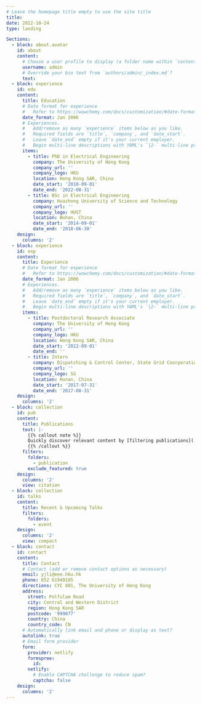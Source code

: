 ```yaml
---
# Leave the homepage title empty to use the site title
title:
date: 2022-10-24
type: landing

Sections: 
  - block: about.avatar
    id: about
    content:
      # Choose a user profile to display (a folder name within `content/authors/`)
      username: admin
      # Override your bio text from `authors/admin/_index.md`?
      text:
  - block: experience
    id: edu
    content:
      title: Education
      # Date format for experience
      #   Refer to https://wowchemy.com/docs/customization/#date-format
      date_format: Jan 2006
      # Experiences.
      #   Add/remove as many `experience` items below as you like.
      #   Required fields are `title`, `company`, and `date_start`.
      #   Leave `date_end` empty if it's your current employer.
      #   Begin multi-line descriptions with YAML's `|2-` multi-line prefix.
      items:
        - title: PhD in Electrical Engineering
          company: The University of Hong Kong
          company_url: ''
          company_logo: HKU
          location: Hong Kong SAR, China
          date_start: '2018-09-01'
          date_end: '2022-08-31'
        - title: BSc in Electrical Engineering
          company: Huazhong University of Science and Technology
          company_url: ''
          company_logo: HUST
          location: Wuhan, China
          date_start: '2014-09-01'
          date_end: '2018-06-30'
    design:
      columns: '2'
  - block: experience
    id: exp
    content:
      title: Experience
      # Date format for experience
      #   Refer to https://wowchemy.com/docs/customization/#date-format
      date_format: Jan 2006
      # Experiences.
      #   Add/remove as many `experience` items below as you like.
      #   Required fields are `title`, `company`, and `date_start`.
      #   Leave `date_end` empty if it's your current employer.
      #   Begin multi-line descriptions with YAML's `|2-` multi-line prefix.
      items:
        - title: Postdoctoral Research Associate
          company: The University of Hong Kong
          company_url: ''
          company_logo: HKU
          location: Hong Kong SAR, China
          date_start: '2022-09-01'
          date_end: ''
        - title: Intern
          company: Dispatching & Control Center, State Grid Coorporation of China
          company_url: ''
          company_logo: SG
          location: Hunan, China
          date_start: '2017-07-31'
          date_end: '2017-08-31'
    design:
      columns: '2'
  - block: collection
    id: pub
    content:
      title: Publications
      text: |-
        {{% callout note %}}
        Quickly discover relevant content by [filtering publications](./publication/).
        {{% /callout %}}
      filters:
        folders:
          - publication
        exclude_featured: true
    design:
      columns: '2'
      view: citation
  - block: collection
    id: talks
    content:
      title: Recent & Upcoming Talks
      filters:
        folders:
          - event
    design:
      columns: '2'
      view: compact
  - block: contact
    id: contact
    content:
      title: Contact
      # Contact (add or remove contact options as necessary)
      email: yjli@eee.hku.hk
      phone: 852 61949185
      directions: CYC 801, The University of Hong Kong
      address:
        street: Polfulam Road
        city: Central and Western District
        region: Hong Kong SAR
        postcode: '999077'
        country: China
        country_code: CN
      # Automatically link email and phone or display as text?
      autolink: true
      # Email form provider
      form:
        provider: netlify
        formspree:
          id:
        netlify:
          # Enable CAPTCHA challenge to reduce spam?
          captcha: false
    design:
      columns: '2'
---
```

